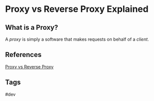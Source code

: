 # Proxy vs Reverse Proxy Explained

## What is a Proxy?
A *proxy* is simply a software that makes requests on behalf of a *client*.

## References
[Proxy vs Reverse Proxy](https://www.youtube.com/watch?v=SqqrOspasag)  

## Tags
#dev
